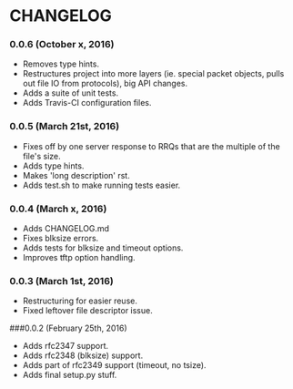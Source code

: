 # CHANGELOG

### 0.0.6 (October x, 2016)

- Removes type hints.
- Restructures project into more layers (ie. special packet objects, pulls out file IO from protocols), big API changes.
- Adds a suite of unit tests.
- Adds Travis-CI configuration files.

### 0.0.5 (March 21st, 2016)

- Fixes off by one server response to RRQs that are the multiple of the file's size.
- Adds type hints.
- Makes 'long description' rst.
- Adds test.sh to make running tests easier.

### 0.0.4 (March x, 2016)

- Adds CHANGELOG.md
- Fixes blksize errors.
- Adds tests for blksize and timeout options.
- Improves tftp option handling.


### 0.0.3 (March 1st, 2016)

- Restructuring for easier reuse.
- Fixed leftover file descriptor issue.

###0.0.2 (February 25th, 2016)

- Adds rfc2347 support.
- Adds rfc2348 (blksize) support.
- Adds part of rfc2349 support (timeout, no tsize).
- Adds final setup.py stuff.
